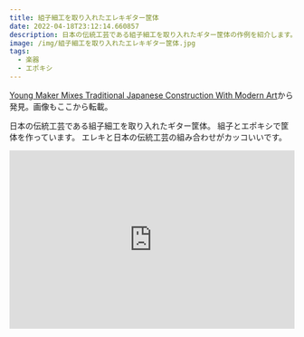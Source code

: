 ```yaml
---
title: 組子細工を取り入れたエレキギター筐体
date: 2022-04-18T23:12:14.660857
description: 日本の伝統工芸である組子細工を取り入れたギター筐体の作例を紹介します。
image: /img/組子細工を取り入れたエレキギター筐体.jpg
tags:
  - 楽器
  - エポキシ
---
```

[Young Maker Mixes Traditional Japanese Construction With Modern Art](https://hackaday.com/2022/01/25/young-maker-mixes-traditional-japanese-construction-with-modern-art/)から発見。画像もここから転載。

日本の伝統工芸である組子細工を取り入れたギター筐体。 組子とエポキシで筐体を作っています。
エレキと日本の伝統工芸の組み合わせがカッコいいです。

<iframe width="100%" height="315" src="https://www.youtube.com/embed/U5r_PE2OznM" title="YouTube video player" frameborder="0" allow="accelerometer; autoplay; clipboard-write; encrypted-media; gyroscope; picture-in-picture" allowfullscreen></iframe>

